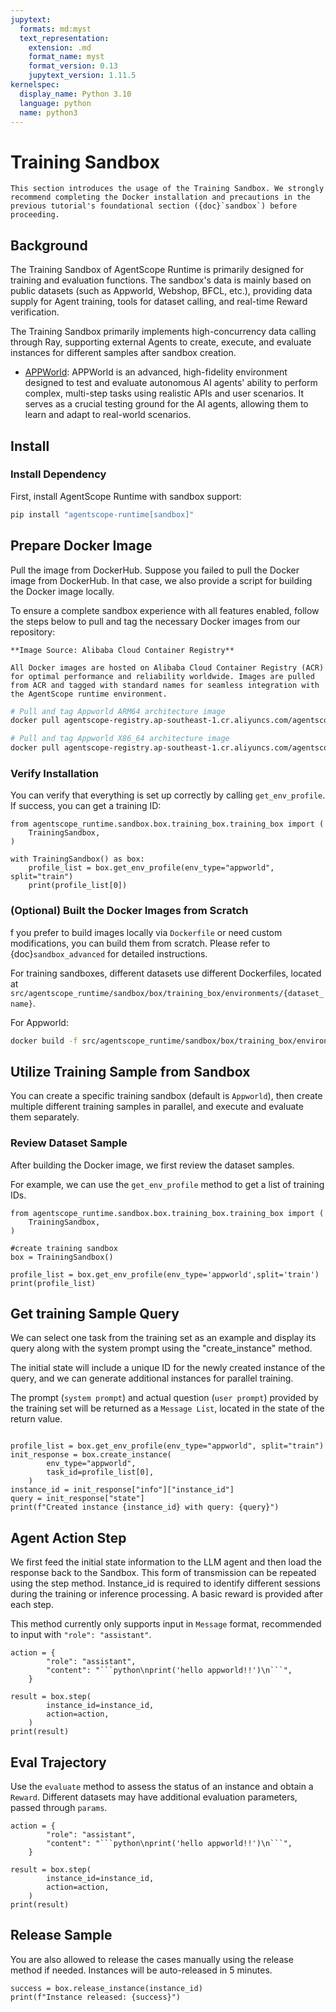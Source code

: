 ```yaml
---
jupytext:
  formats: md:myst
  text_representation:
    extension: .md
    format_name: myst
    format_version: 0.13
    jupytext_version: 1.11.5
kernelspec:
  display_name: Python 3.10
  language: python
  name: python3
---
```


# Training Sandbox

```{note}
This section introduces the usage of the Training Sandbox. We strongly recommend completing the Docker installation and precautions in the previous tutorial's foundational section ({doc}`sandbox`) before proceeding.
```

## Background

The Training Sandbox of AgentScope Runtime is primarily designed for training and evaluation functions. The sandbox's
data is mainly based on public datasets (such as Appworld, Webshop, BFCL, etc.), providing data supply for Agent
training, tools for dataset calling, and real-time Reward verification.

The Training Sandbox primarily implements high-concurrency data calling through Ray, supporting external Agents to
create, execute, and evaluate instances for different samples after sandbox creation.

+ [APPWorld](https://github.com/StonyBrookNLP/appworld): APPWorld is an advanced, high-fidelity environment designed to
  test and evaluate autonomous AI agents' ability to perform complex, multi-step tasks using realistic APIs and user
  scenarios. It serves as a crucial testing ground for the AI agents, allowing them to learn and adapt to real-world
  scenarios.

## Install

### Install Dependency

First, install AgentScope Runtime with sandbox support:

```bash
pip install "agentscope-runtime[sandbox]"
```

## Prepare Docker Image

Pull the image from DockerHub. Suppose you failed to pull the Docker image from DockerHub. In that case, we also provide
a script for building the Docker image locally.

To ensure a complete sandbox experience with all features enabled, follow the steps below to pull and tag the necessary
Docker images from our repository:

```{note}
**Image Source: Alibaba Cloud Container Registry**

All Docker images are hosted on Alibaba Cloud Container Registry (ACR) for optimal performance and reliability worldwide. Images are pulled from ACR and tagged with standard names for seamless integration with the AgentScope runtime environment.
```

```bash
# Pull and tag Appworld ARM64 architecture image
docker pull agentscope-registry.ap-southeast-1.cr.aliyuncs.com/agentscope/runtime-sandbox-appworld:latest-arm && docker tag agentscope-registry.ap-southeast-1.cr.aliyuncs.com/agentscope/runtime-sandbox-appworld:latest-arm agentscope/runtime-sandbox-appworld:latest-arm

# Pull and tag Appworld X86_64 architecture image
docker pull agentscope-registry.ap-southeast-1.cr.aliyuncs.com/agentscope/runtime-sandbox-appworld:latest && docker tag agentscope-registry.ap-southeast-1.cr.aliyuncs.com/agentscope/runtime-sandbox-appworld:latest agentscope/runtime-sandbox-appworld:latest
```

### Verify Installation

You can verify that everything is set up correctly by calling `get_env_profile`. If success, you can get a training ID:

```{code-cell}
from agentscope_runtime.sandbox.box.training_box.training_box import (
    TrainingSandbox,
)

with TrainingSandbox() as box:
    profile_list = box.get_env_profile(env_type="appworld", split="train")
    print(profile_list[0])
```

### (Optional) Built the Docker Images from Scratch

f you prefer to build images locally via `Dockerfile` or need custom modifications, you can build them from scratch.
Please refer to {doc}`sandbox_advanced` for detailed instructions.

For training sandboxes, different datasets use different Dockerfiles, located at
`src/agentscope_runtime/sandbox/box/training_box/environments/{dataset_name}`.

For Appworld:

```bash
docker build -f src/agentscope_runtime/sandbox/box/training_box/environments/appworld/Dockerfile     -t agentscope/runtime-sandbox-appworld:v0.0.1     .
```

## Utilize Training Sample from Sandbox

You can create a specific training sandbox (default is `Appworld`), then create multiple different training samples in
parallel, and execute and evaluate them separately.

### Review Dataset Sample

After building the Docker image, we first review the dataset samples.

For example, we can use the `get_env_profile`  method to get a list of training IDs.

```{code-cell}
from agentscope_runtime.sandbox.box.training_box.training_box import (
    TrainingSandbox,
)

#create training sandbox
box = TrainingSandbox()

profile_list = box.get_env_profile(env_type='appworld',split='train')
print(profile_list)
```

## Get training Sample Query

We can select one task from the training set as an example and display its query along with the system prompt using
the "create_instance" method.

The initial state will include a unique ID for the newly created instance of the query, and we can generate additional
instances for parallel training.

The prompt (`system prompt`) and actual question (`user prompt`) provided by the training set will be returned as a
`Message List`, located in the state of the return value.

```{code-cell}

profile_list = box.get_env_profile(env_type="appworld", split="train")
init_response = box.create_instance(
        env_type="appworld",
        task_id=profile_list[0],
    )
instance_id = init_response["info"]["instance_id"]
query = init_response["state"]
print(f"Created instance {instance_id} with query: {query}")

```

## Agent Action Step

We first feed the initial state information to the LLM agent and then load the response back to the Sandbox. This form
of transmission can be repeated using the step method. Instance_id is required to identify different sessions during the
training or inference processing. A basic reward is provided after each step.

This method currently only supports input in `Message` format, recommended to input with `"role": "assistant"`.

```{code-cell}
action = {
        "role": "assistant",
        "content": "```python\nprint('hello appworld!!')\n```",
    }

result = box.step(
        instance_id=instance_id,
        action=action,
    )
print(result)

```

## Eval Trajectory

Use the `evaluate` method to assess the status of an instance and obtain a `Reward`. Different datasets may have
additional evaluation parameters, passed through `params`.

```{code-cell}
action = {
        "role": "assistant",
        "content": "```python\nprint('hello appworld!!')\n```",
    }

result = box.step(
        instance_id=instance_id,
        action=action,
    )
print(result)
```

## Release Sample

You are also allowed to release the cases manually using the release method if needed.
Instances will be auto-released in 5 minutes.

```{code-cell}
success = box.release_instance(instance_id)
print(f"Instance released: {success}")
```
